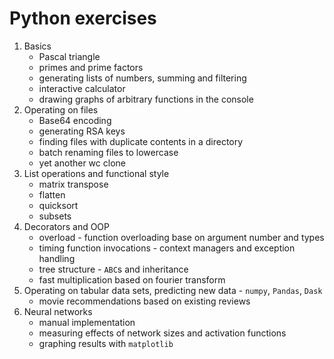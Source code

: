 # Python exercises

1.  Basics
    - Pascal triangle
    - primes and prime factors
    - generating lists of numbers, summing and filtering
    - interactive calculator
    - drawing graphs of arbitrary functions in the console
2.  Operating on files
    - Base64 encoding
    - generating RSA keys
    - finding files with duplicate contents in a directory
    - batch renaming files to lowercase
    - yet another wc clone
3.  List operations and functional style
    - matrix transpose
    - flatten
    - quicksort
    - subsets
4.  Decorators and OOP
    - overload - function overloading base on argument number and types
    - timing function invocations - context managers and exception handling
    - tree structure - `ABC`s and inheritance
    - fast multiplication based on fourier transform
5.  Operating on tabular data sets, predicting new data - `numpy`, `Pandas`, `Dask`
    - movie recommendations based on existing reviews
6.  Neural networks
    - manual implementation
    - measuring effects of network sizes and activation functions
    - graphing results with `matplotlib`
